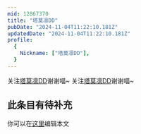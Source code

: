 ```yaml
---
mid: 12867370
title: "塔莫凛DD"
pubDate: "2024-11-04T11:22:10.181Z"
updatedDate: "2024-11-04T11:22:10.181Z"
profile:
  {
    Nickname: ["塔莫凛DD"],
  }
---
```


关注[塔莫凛DD](https://space.bilibili.com/12867370)谢谢喵~ 关注[塔莫凛DD](https://space.bilibili.com/12867370)谢谢喵~

## 此条目有待补充
你可以在[这里](https://github.com/Yuhanawa/VTuber.ICU/edit/master/src/content/v/塔莫凛DD/index.md)编辑本文

